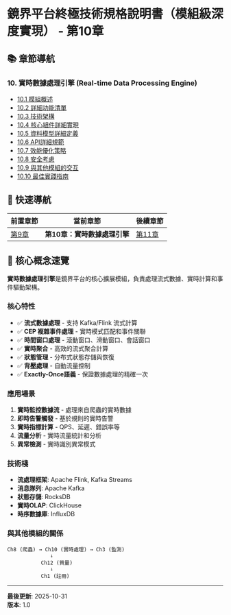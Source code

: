 # 鏡界平台終極技術規格說明書（模組級深度實現） - 第10章

## 📚 章節導航

### 10. 實時數據處理引擎 (Real-time Data Processing Engine)

- [10.1 模組概述](ch10-1-模組概述.md)
- [10.2 詳細功能清單](ch10-2-詳細功能清單.md)
- [10.3 技術架構](ch10-3-技術架構.md)
- [10.4 核心組件詳細實現](ch10-4-核心組件詳細實現.md)
- [10.5 資料模型詳細定義](ch10-5-資料模型詳細定義.md)
- [10.6 API詳細規範](ch10-6-API詳細規範.md)
- [10.7 效能優化策略](ch10-7-效能優化策略.md)
- [10.8 安全考慮](ch10-8-安全考慮.md)
- [10.9 與其他模組的交互](ch10-9-與其他模組的交互.md)
- [10.10 最佳實踐指南](ch10-10-最佳實踐指南.md)

## 🔄 快速導航

| 前置章節 | 當前章節 | 後續章節 |
|---------|---------|---------|
| [第9章](../ch9/ch9-index.md) | **第10章：實時數據處理引擎** | [第11章](../ch11/ch11-index.md) |

## 📌 核心概念速覽

**實時數據處理引擎**是鏡界平台的核心擴展模組，負責處理流式數據、實時計算和事件驅動架構。

### 核心特性

- ✅ **流式數據處理** - 支持 Kafka/Flink 流式計算
- ✅ **CEP 複雜事件處理** - 實時模式匹配和事件關聯
- ✅ **時間窗口處理** - 滾動窗口、滑動窗口、會話窗口
- ✅ **實時聚合** - 高效的流式聚合計算
- ✅ **狀態管理** - 分布式狀態存儲與恢復
- ✅ **背壓處理** - 自動流量控制
- ✅ **Exactly-Once語義** - 保證數據處理的精確一次

### 應用場景

1. **實時監控數據流** - 處理來自爬蟲的實時數據
2. **即時告警觸發** - 基於規則的實時告警
3. **實時指標計算** - QPS、延遲、錯誤率等
4. **流量分析** - 實時流量統計和分析
5. **異常檢測** - 實時識別異常模式

### 技術棧

- **流處理框架**: Apache Flink, Kafka Streams
- **消息隊列**: Apache Kafka
- **狀態存儲**: RocksDB
- **實時OLAP**: ClickHouse
- **時序數據庫**: InfluxDB

### 與其他模組的關係

```
Ch8 (爬蟲) → Ch10 (實時處理) → Ch3 (監測)
              ↓
           Ch12 (質量)
              ↓
           Ch1 (註冊)
```

---

**最後更新**: 2025-10-31  
**版本**: 1.0



